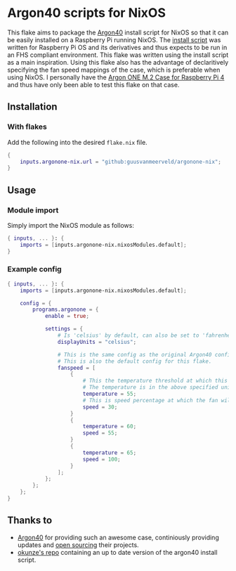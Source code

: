 # Argon40 scripts for NixOS

This flake aims to package the [Argon40](https://argon40.com/) install script for NixOS so that it can be easily installed on a Raspberry Pi running NixOS. The [install script](https://download.argon40.com/argon1.sh) was written for Raspberry Pi OS and its derivatives and thus expects to be run in an FHS compliant environment. This flake was written using the install script as a main inspiration. Using this flake also has the advantage of declaritively specifying the fan speed mappings of the case, which is preferable when using NixOS. I personally have the [Argon ONE M.2 Case for Raspberry Pi 4](https://argon40.com/products/argon-one-m-2-case-for-raspberry-pi-4) and thus have only been able to test this flake on that case.

## Installation

### With flakes

Add the following into the desired `flake.nix` file.

```nix
{
    inputs.argonone-nix.url = "github:guusvanmeerveld/argonone-nix";
}
```

## Usage

### Module import

Simply import the NixOS module as follows:

```nix
{ inputs, ... }: {
    imports = [inputs.argonone-nix.nixosModules.default];
}
```

### Example config

```nix
{ inputs, ... }: {
    imports = [inputs.argonone-nix.nixosModules.default];

    config = {
        programs.argonone = {
            enable = true;

            settings = {
                # Is 'celsius' by default, can also be set to 'fahrenheit'
                displayUnits = "celsius";

                # This is the same config as the original Argon40 config.
                # This is also the default config for this flake.
                fanspeed = [
                    {
                        # This the temperature threshold at which this fan speed will activate.
                        # The temperature is in the above specified unit.
                        temperature = 55;
                        # This is speed percentage at which the fan will spin.
                        speed = 30;
                    }
                    {
                        temperature = 60;
                        speed = 55;
                    }
                    {
                        temperature = 65;
                        speed = 100;
                    }
                ];
            };
        };
    };
}
```

## Thanks to

- [Argon40](https://argon40.com/) for providing such an awesome case, continiously providing updates and [open sourcing](https://github.com/Argon40Tech) their projects.
- [okunze's repo](https://github.com/okunze/Argon40-ArgonOne-Script) containing an up to date version of the argon40 install script.
